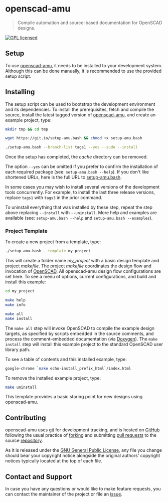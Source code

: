 openscad-amu
============

> Compile automation and source-based documentation for OpenSCAD designs.

[![GPL licensed](https://img.shields.io/badge/license-GPL-blue.svg?style=flat)](https://raw.githubusercontent.com/royasutton/openscad-amu/master/COPYING)


Setup
-----

To use [openscad-amu], it needs to be installed to your development
system. Although this can be done manually, it is recommended to use
the provided setup script.


Installing
----------

The setup script can be used to bootstrap the development environment
and its dependencies. To install the prerequisites, fetch and compile
the source, install the latest tagged version of [openscad-amu], and
create an example project, type:

```bash
mkdir tmp && cd tmp
```

```bash
wget https://git.io/setup-amu.bash && chmod +x setup-amu.bash
```

```bash
./setup-amu.bash --branch-list tags1 --yes --sudo --install
```

Once the setup has completed, the *cache* directory can be removed.

The option `--yes` can be omitted if you prefer to confirm the
installation of each required package (see: `setup-amu.bash --help`).
If you don't like shortened URLs, here is the full URL to
[setup-amu.bash].

In some cases you may wish to install several versions of the
development tools concurrently. For example, to install the last three
release versions, replace `tags1` with `tags3` in the prior command.

To uninstall everything that was installed by these step, repeat the
step above replacing `--install` with `--uninstall`. More help and
examples are available (see: `setup-amu.bash --help` and
`setup-amu.bash --examples`).


### Project Template

To create a new project from a template, type:

```bash
./setup-amu.bash --template my_project
```

This will create a folder name *my_project* with a basic design
template and project *makefile*. The project *makefile* coordinates the
design flow and invocation of [OpenSCAD]. All openscad-amu design flow
configurations are set here. To see a menu of options, current
configurations, and build and install this example:

```bash
cd my_project

make help
make info

make all
make install
```

The `make all` step will invoke OpenSCAD to compile the example design
targets, as specified by scripts embedded in the source comments, and
process the comment-embedded documentation (via [Doxygen]). The `make
install` step will install this example project to the standard
OpenSCAD user library path.

To see a table of contents and this installed example, type:

```bash
google-chrome `make echo-install_prefix_html`/index.html
```

To remove the installed example project, type:

```bash
make uninstall
```

This template provides a basic staring point for new designs using
openscad-amu.


Contributing
------------

openscad-amu uses [git] for development tracking, and is hosted on
[GitHub] following the usual practice of [forking] and submitting
[pull requests] to the source [repository].

As it is released under the [GNU General Public License], any file you
change should bear your copyright notice alongside the original
authors' copyright notices typically located at the top of each file.


Contact and Support
-------------------

In case you have any questions or would like to make feature requests,
you can contact the maintainer of the project or file an [issue].


[GNU General Public License]: https://www.gnu.org/licenses/gpl.html

[setup-amu.bash]: https://raw.githubusercontent.com/royasutton/openscad-amu/master/share/scripts/setup-amu.bash

[openscad-amu]: https://royasutton.github.io/openscad-amu
[repository]: https://github.com/royasutton/openscad-amu
[issue]: https://github.com/royasutton/openscad-amu/issues

[OpenSCAD]: http://www.openscad.org/

[Doxygen]: http://www.doxygen.nl

[git]: http://git-scm.com/
[GitHub]: http://github.com/
[forking]: http://help.github.com/forking/
[pull requests]: https://help.github.com/articles/about-pull-requests/
